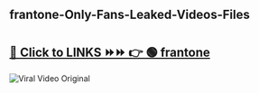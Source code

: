 
 ## frantone-Only-Fans-Leaked-Videos-Files

# <h2><a href="https://mediaupload.pro?frantone">🔗 Click to LINKS ⏩⏩ 👉 🟢 frantone </a></h2>

<a href="https://mediaupload.pro?frantone" rel="nofollow" data-target="animated-image.originalLink"><img src="https://i.ibb.co.com/xMMVF88/686577567.gif" alt="Viral Video Original" style="max-width: 100%; display: inline-block;" data-target="animated-image.originalImage"></a>
